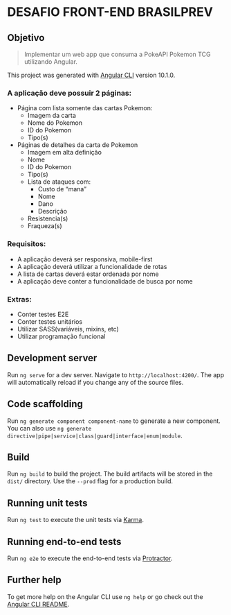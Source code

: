 # DESAFIO FRONT-END BRASILPREV

## Objetivo

> Implementar um web app que consuma a PokeAPI Pokemon TCG utilizando Angular.

This project was generated with [Angular CLI](https://github.com/angular/angular-cli) version 10.1.0.
### A aplicação deve possuir 2 páginas:
  - Página com lista somente das cartas Pokemon:
    - Imagem da carta
    - Nome do Pokemon
    - ID do Pokemon
    - Tipo(s)
  - Páginas de detalhes da carta de Pokemon
    - Imagem em alta definição
    - Nome
    - ID do Pokemon
    - Tipo(s)
    - Lista de ataques com:
      - Custo de “mana”
      - Nome
      - Dano
      - Descrição
    - Resistencia(s)
    - Fraqueza(s)

### Requisitos:
  - A aplicação deverá ser responsiva, mobile-first
  - A aplicação deverá utilizar a funcionalidade de rotas
  - A lista de cartas deverá estar ordenada por nome
  - A aplicação deve conter a funcionalidade de busca por nome

### Extras:
  - Conter testes E2E
  - Conter testes unitários
  - Utilizar SASS(variáveis, mixins, etc)
  - Utilizar programação funcional


## Development server

Run `ng serve` for a dev server. Navigate to `http://localhost:4200/`. The app will automatically reload if you change any of the source files.

## Code scaffolding

Run `ng generate component component-name` to generate a new component. You can also use `ng generate directive|pipe|service|class|guard|interface|enum|module`.

## Build

Run `ng build` to build the project. The build artifacts will be stored in the `dist/` directory. Use the `--prod` flag for a production build.

## Running unit tests

Run `ng test` to execute the unit tests via [Karma](https://karma-runner.github.io).

## Running end-to-end tests

Run `ng e2e` to execute the end-to-end tests via [Protractor](http://www.protractortest.org/).

## Further help

To get more help on the Angular CLI use `ng help` or go check out the [Angular CLI README](https://github.com/angular/angular-cli/blob/master/README.md).
